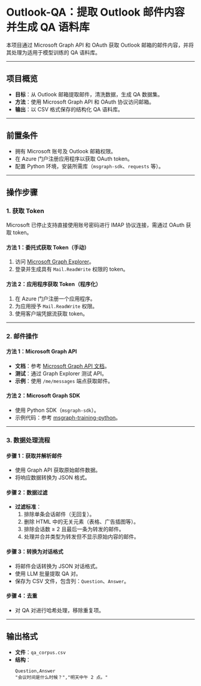 # Outlook-QA：提取 Outlook 邮件内容并生成 QA 语料库

本项目通过 Microsoft Graph API 和 OAuth 获取 Outlook 邮箱的邮件内容，并将其处理为适用于模型训练的 QA 语料库。

---

## 项目概览

- **目标**：从 Outlook 邮箱提取邮件，清洗数据，生成 QA 数据集。
- **方法**：使用 Microsoft Graph API 和 OAuth 协议访问邮箱。
- **输出**：以 CSV 格式保存的结构化 QA 语料库。

---

## 前置条件

- 拥有 Microsoft 账号及 Outlook 邮箱权限。
- 在 Azure 门户注册应用程序以获取 OAuth token。
- 配置 Python 环境，安装所需库（`msgraph-sdk`、`requests` 等）。

---

## 操作步骤

### 1. 获取 Token

Microsoft 已停止支持直接使用账号密码进行 IMAP 协议连接，需通过 OAuth 获取 token。

#### 方法 1：委托式获取 Token（手动）
1. 访问 [Microsoft Graph Explorer](https://developer.microsoft.com/en-us/graph/graph-explorer)。
2. 登录并生成具有 `Mail.ReadWrite` 权限的 token。

#### 方法 2：应用程序获取 Token（程序化）
1. 在 Azure 门户注册一个应用程序。
2. 为应用授予 `Mail.ReadWrite` 权限。
3. 使用客户端凭据流获取 token。

---

### 2. 邮件操作

#### 方法 1：Microsoft Graph API
- **文档**：参考 [Microsoft Graph API 文档](https://docs.microsoft.com/en-us/graph/api/resources/mail-api-overview)。
- **测试**：通过 Graph Explorer 测试 API。
- **示例**：使用 `/me/messages` 端点获取邮件。

#### 方法 2：Microsoft Graph SDK
- 使用 Python SDK（`msgraph-sdk`）。
- 示例代码：参考 [msgraph-training-python](https://github.com/microsoftgraph/msgraph-training-python)。

---

### 3. 数据处理流程

#### 步骤 1：获取并解析邮件
- 使用 Graph API 获取原始邮件数据。
- 将响应数据转换为 JSON 格式。

#### 步骤 2：数据过滤
- **过滤标准**：
  1. 排除单条会话邮件（无回复）。
  2. 删除 HTML 中的无关元素（表格、广告插图等）。
  3. 排除会话数 ≥ 2 且最后一条为转发的邮件。
  4. 处理并合并类型为转发但不显示原始内容的邮件。

#### 步骤 3：转换为对话格式
- 将邮件会话转换为 JSON 对话格式。
- 使用 LLM 批量提取 QA 对。
- 保存为 CSV 文件，包含列：`Question`、`Answer`。

#### 步骤 4：去重
- 对 QA 对进行哈希处理，移除重复项。

---

## 输出格式

- **文件**：`qa_corpus.csv`
- **结构**：
  ```csv
  Question,Answer
  "会议时间是什么时候？","明天中午 2 点。"
  